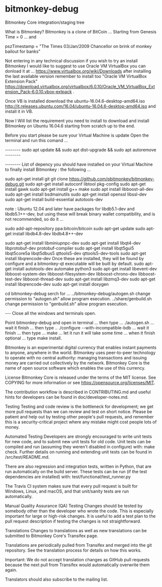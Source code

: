 # bitmonkey-debug

Bitmonkey Core integration/staging tree


What is Bitmonkey? Bitmonkey is a clone of BitCoin ... Starting from Genesis Time = 0 ... and 

pszTimestamp = "The Times 03/Jan/2009 Chancellor on brink of monkey bailout for banks"

Not entering in any technical discussion if you wish to try an install Bitmonkey I would like to suggest to use Oracle VM VirtualBox
you can donload it at ... https://www.virtualbox.org/wiki/Downloads after installing the last available version remember to install too "Oracle VM VirtualBox Extension Pack" https://download.virtualbox.org/virtualbox/6.0.10/Oracle_VM_VirtualBox_Extension_Pack-6.0.10.vbox-extpack .

Once VB is installed download the ubuntu-16.04.6-desktop-amd64.iso http://it.releases.ubuntu.com/16.04/ubuntu-16.04.6-desktop-amd64.iso 
and install it in VB.

Now I Will list the requirement you need to install to download and install Bitmonkey on Ubuntu 16.04.6 starting from scratch up to the end.

Before you start please be sure your Virtual Machine is update Open the terminal and run this comand ...

-------- sudo apt update && sudo apt dist-upgrade && sudo apt autoremove --------

-------- List of depency you should have installed on your Virtual Machine to finally install Bitmonkey : the following ...

sudo apt-get install git
git clone https://github.com/pbitmonkey/bitmonkey-debug.git
sudo apt-get install autoconf libtool pkg-config
sudo apt-get install gawk
sudo apt-get install g++ make
sudo apt install libboost-all-dev
sudo apt-get install bsdmainutils
sudo apt-get install openssl libssl-dev
sudo apt-get install build-essential autotools-dev

note : Ubuntu 12.04 and later have packages for libdb5.1-dev and libdb5.1++-dev,
but using these will break binary wallet compatibility, and is not recommended, so do it ...

sudo add-apt-repository ppa:bitcoin/bitcoin
sudo apt-get update
sudo apt-get install libdb4.8-dev libdb4.8++-dev

sudo apt-get install libminiupnpc-dev
sudo apt-get install libqt4-dev libprotobuf-dev protobuf-compiler
 sudo apt-get install libqt5gui5 libqt5core5a libqt5dbus5 qttools5-dev qttools5-dev-tools
sudo apt-get install libqrencode-dev
Once these are installed, they will be found by configure and a bitmonkey-qt executable will be
built by default.
sudo apt-get install autotools-dev automake python3
sudo apt-get install libevent-dev libboost-system-dev libboost-filesystem-dev libboost-chrono-dev libboost-test-dev libboost-thread-dev
sudo apt-get install libzmq3-dev
sudo apt-get install libqrencode-dev
sudo apt-get install doxygen

cd bitmonkey-debug
serch for ... 
../bitmonkey-debug/autogen.sh change permission to "autogen.sh" allow program esecution.
../share/genbuild.sh change permission to "genbuild.sh" allow program esecution.

--- Close all the windows and terminals open.

Point bitmonkey-debug and open in terminal ... then type ...
./autogen.sh ... wait it finish ... then type ..
./configure --with-incompatible-bdb ... wait it finish ... then type ...
make ... let it run it will take some time ...
when it finish optional ... type 
make install.

Bitmonkey is an experimental digital currency that enables instant payments to anyone, anywhere in the world. Bitmonkey uses peer-to-peer technology to operate with no central authority: managing transactions and issuing money are carried out collectively by the network. Bitmonkey Core is the name of open source software which enables the use of this currency.

License
Bitmonkey Core is released under the terms of the MIT license. See COPYING for more information or see https://opensource.org/licenses/MIT.

The contribution workflow is described in CONTRIBUTING.md and useful hints for developers can be found in doc/developer-notes.md.

Testing
Testing and code review is the bottleneck for development; we get more pull requests than we can review and test on short notice. Please be patient and help out by testing other people's pull requests, and remember this is a security-critical project where any mistake might cost people lots of money.

Automated Testing
Developers are strongly encouraged to write unit tests for new code, and to submit new unit tests for old code. Unit tests can be compiled and run (assuming they weren't disabled in configure) with: make check. Further details on running and extending unit tests can be found in /src/test/README.md.

There are also regression and integration tests, written in Python, that are run automatically on the build server. These tests can be run (if the test dependencies are installed) with: test/functional/test_runner.py

The Travis CI system makes sure that every pull request is built for Windows, Linux, and macOS, and that unit/sanity tests are run automatically.

Manual Quality Assurance (QA) Testing
Changes should be tested by somebody other than the developer who wrote the code. This is especially important for large or high-risk changes. It is useful to add a test plan to the pull request description if testing the changes is not straightforward.

Translations
Changes to translations as well as new translations can be submitted to Bitmonkey Core's Transifex page.

Translations are periodically pulled from Transifex and merged into the git repository. See the translation process for details on how this works.

Important: We do not accept translation changes as GitHub pull requests because the next pull from Transifex would automatically overwrite them again.

Translators should also subscribe to the mailing list.
